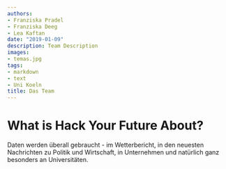 ```yaml
---
authors: 
- Franziska Pradel
- Franziska Deeg
- Lea Kaftan
date: "2019-01-09"
description: Team Description
images:
- temas.jpg
tags:
- markdown
- text
- Uni Koeln
title: Das Team
---
```




# What is Hack Your Future About?

Daten werden überall gebraucht - im Wetterbericht, in den neuesten Nachrichten zu Politik und Wirtschaft, in Unternehmen und natürlich ganz besonders an Universitäten. 
<!--more-->

